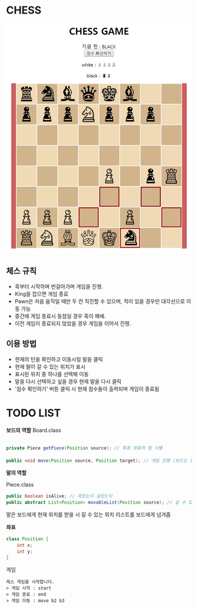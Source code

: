 # CHESS
![chess_sample](./images/chess_sample.jpg)



## 체스 규칙

- 흑부터 시작하며 번갈아가며 게임을 진행.
- King을 잡으면 게임 종료
- Pawn은 처음 움직일 때만 두 칸 직진할 수 있으며, 적이 있을 경우만 대각선으로 이동 가능
- 중간에 게임 종료시 동점일 경우 흑이 패배.
- 이전 게임이 종료되지 않았을 경우 게임을 이어서 진행.



## 이용 방법

* 현재의 턴을 확인하고 이동시킬 말을 클릭
* 현재 말이 갈 수 있는 위치가 표시
* 표시된 위치 중 하나를 선택해 이동
* 말을 다시 선택하고 싶을 경우 현재 말을 다시 클릭
* '점수 확인하기' 버튼 클릭 시 현재 점수들이 출력되며 게임이 종료됨 



# TODO LIST

**보드의 역할**
Board.class

```java

private Piece getPiece(Position source); // 특정 좌표의 말 식별

public void move(Position source, Position target); // 게임 진행 (보드는 말에게 받은 위치 리스트를 필터링 하여 최종적으로 갈 수 있는 위치리스트를 만듦)

```



**말의 역할**

Piece.class

```java
public boolean isAlive; // 죽었는지 살았는지
public abstract List<Position> movableList(Position source); // 갈 수 있는 좌표 반환
```

말은 보드에게 현재 위치를 받을 시 갈 수 있는 위치 리스트를 보드에게 넘겨줌

**좌표**

```java
class Position {
    int x;
	int y;
}
```

게임

```
체스 게임을 시작합니다.
> 게임 시작 : start
> 게임 종료 : end
> 게임 이동 : move b2 b3
```

​		